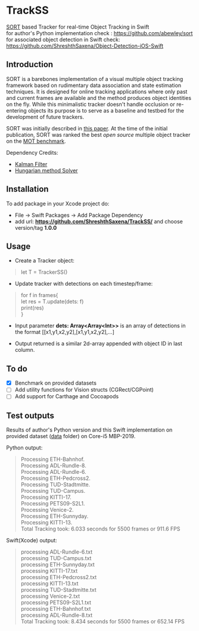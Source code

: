 # TrackSS

[SORT](http://arxiv.org/abs/1602.00763) based Tracker for real-time Object Tracking in Swift <br>
for author's Python implementation check : https://github.com/abewley/sort <br>
for associated object detection in Swift check: https://github.com/ShreshthSaxena/Object-Detection-iOS-Swift


## Introduction

SORT is a barebones implementation of a visual multiple object tracking framework based on rudimentary data association and state estimation techniques. It is designed for online tracking applications where only past and current frames are available and the method produces object identities on the fly. While this minimalistic tracker doesn't handle occlusion or re-entering objects its purpose is to serve as a baseline and testbed for the development of future trackers.

SORT was initially described in [this paper](http://arxiv.org/abs/1602.00763). At the time of the initial publication, SORT was ranked the best *open source* multiple object tracker on the [MOT benchmark](https://motchallenge.net/results/2D_MOT_2015/).

Dependency Credits: 
- [Kalman Filter](https://github.com/wearereasonablepeople/KalmanFilter)
- [Hungarian method Solver](https://github.com/Jasagredo/Hume)


## Installation 

To add package in your Xcode project do: 
- File -> Swift Packages -> Add Package Dependency
- add url: **https://github.com/ShreshthSaxena/TrackSS/** and choose version/tag **1.0.0**

## Usage

- Create a Tracker object:
> let T = TrackerSS()

- Update tracker with detections on each timestep/frame:
>for f in frames{<br>
>    let res = T.update(dets: f)<br>
>    print(res)<br>
>}

- Input parameter **dets: Array<Array\<Int>>** is an array of detections in the format [[x1,y1,x2,y2],[x1,y1,x2,y2],...]

- Output returned is a similar 2d-array appended with object ID in last column.

## To do

- [x] Benchmark on provided datasets
- [ ] Add utility functions for Vision structs (CGRect/CGPoint)
- [ ] Add support for Carthage and Cocoapods

## Test outputs

Results of author's Python version and this Swift implementation on provided dataset ([data](data) folder) on Core-i5 MBP-2019.

Python output:<br>
> Processing ETH-Bahnhof.<br>
> Processing ADL-Rundle-8.<br>
> Processing ADL-Rundle-6.<br>
> Processing ETH-Pedcross2.<br>
> Processing TUD-Stadtmitte.<br>
> Processing TUD-Campus.<br>
> Processing KITTI-17.<br>
> Processing PETS09-S2L1.<br>
> Processing Venice-2.<br>
> Processing ETH-Sunnyday.<br>
> Processing KITTI-13.<br>
> Total Tracking took: 6.033 seconds for 5500 frames or 911.6 FPS<br>

Swift(Xcode) output:<br>
> processing ADL-Rundle-6.txt<br>
> processing TUD-Campus.txt<br>
> processing ETH-Sunnyday.txt<br>
> processing KITTI-17.txt<br>
> processing ETH-Pedcross2.txt<br>
> processing KITTI-13.txt<br>
> processing TUD-Stadtmitte.txt<br>
> processing Venice-2.txt<br>
> processing PETS09-S2L1.txt<br>
> processing ETH-Bahnhof.txt<br>
> processing ADL-Rundle-8.txt<br>
> Total Tracking took: 8.434 seconds for 5500 frames or 652.14 FPS<br>

